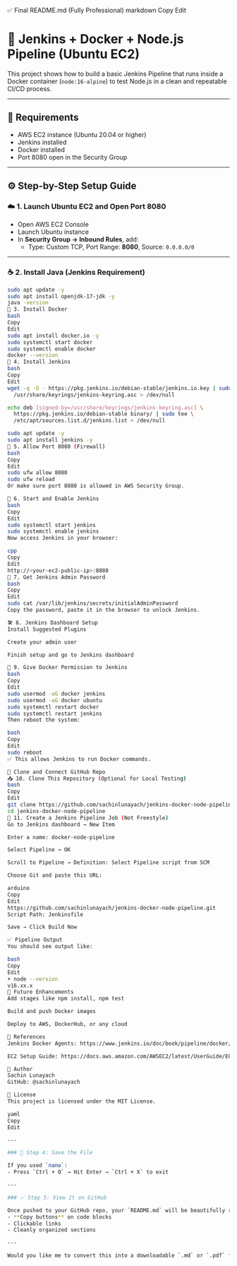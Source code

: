 ✅ Final README.md (Fully Professional)
markdown
Copy
Edit
# 🚀 Jenkins + Docker + Node.js Pipeline (Ubuntu EC2)

This project shows how to build a basic Jenkins Pipeline that runs inside a Docker container (`node:16-alpine`) to test Node.js in a clean and repeatable CI/CD process.

---

## 🧰 Requirements

- AWS EC2 instance (Ubuntu 20.04 or higher)
- Jenkins installed
- Docker installed
- Port 8080 open in the Security Group

---

## ⚙️ Step-by-Step Setup Guide

### ☁️ 1. Launch Ubuntu EC2 and Open Port 8080

- Open AWS EC2 Console
- Launch Ubuntu instance
- In **Security Group → Inbound Rules**, add:
  - Type: Custom TCP, Port Range: **8080**, Source: `0.0.0.0/0`

---

### ☕ 2. Install Java (Jenkins Requirement)

```bash
sudo apt update -y
sudo apt install openjdk-17-jdk -y
java -version
🐳 3. Install Docker
bash
Copy
Edit
sudo apt install docker.io -y
sudo systemctl start docker
sudo systemctl enable docker
docker --version
👷 4. Install Jenkins
bash
Copy
Edit
wget -q -O - https://pkg.jenkins.io/debian-stable/jenkins.io.key | sudo tee \
  /usr/share/keyrings/jenkins-keyring.asc > /dev/null

echo deb [signed-by=/usr/share/keyrings/jenkins-keyring.asc] \
  https://pkg.jenkins.io/debian-stable binary/ | sudo tee \
  /etc/apt/sources.list.d/jenkins.list > /dev/null

sudo apt update -y
sudo apt install jenkins -y
🔐 5. Allow Port 8080 (Firewall)
bash
Copy
Edit
sudo ufw allow 8080
sudo ufw reload
Or make sure port 8080 is allowed in AWS Security Group.

🔄 6. Start and Enable Jenkins
bash
Copy
Edit
sudo systemctl start jenkins
sudo systemctl enable jenkins
Now access Jenkins in your browser:

cpp
Copy
Edit
http://<your-ec2-public-ip>:8080
🔑 7. Get Jenkins Admin Password
bash
Copy
Edit
sudo cat /var/lib/jenkins/secrets/initialAdminPassword
Copy the password, paste it in the browser to unlock Jenkins.

🛠️ 8. Jenkins Dashboard Setup
Install Suggested Plugins

Create your admin user

Finish setup and go to Jenkins dashboard

🔧 9. Give Docker Permission to Jenkins
bash
Copy
Edit
sudo usermod -aG docker jenkins
sudo usermod -aG docker ubuntu
sudo systemctl restart docker
sudo systemctl restart jenkins
Then reboot the system:

bash
Copy
Edit
sudo reboot
✅ This allows Jenkins to run Docker commands.

🧪 Clone and Connect GitHub Repo
📥 10. Clone This Repository (Optional for Local Testing)
bash
Copy
Edit
git clone https://github.com/sachinlunayach/jenkins-docker-node-pipeline.git
cd jenkins-docker-node-pipeline
🔧 11. Create a Jenkins Pipeline Job (Not Freestyle)
Go to Jenkins dashboard → New Item

Enter a name: docker-node-pipeline

Select Pipeline → OK

Scroll to Pipeline → Definition: Select Pipeline script from SCM

Choose Git and paste this URL:

arduino
Copy
Edit
https://github.com/sachinlunayach/jenkins-docker-node-pipeline.git
Script Path: Jenkinsfile

Save → Click Build Now

✅ Pipeline Output
You should see output like:

bash
Copy
Edit
+ node --version
v16.xx.x
🚀 Future Enhancements
Add stages like npm install, npm test

Build and push Docker images

Deploy to AWS, DockerHub, or any cloud

📎 References
Jenkins Docker Agents: https://www.jenkins.io/doc/book/pipeline/docker/

EC2 Setup Guide: https://docs.aws.amazon.com/AWSEC2/latest/UserGuide/EC2_GetStarted.html

🙌 Author
Sachin Lunayach
GitHub: @sachinlunayach

📝 License
This project is licensed under the MIT License.

yaml
Copy
Edit

---

### 💾 Step 4: Save the File

If you used `nano`:
- Press `Ctrl + O` → Hit Enter → `Ctrl + X` to exit

---

### ✅ Step 5: View It on GitHub

Once pushed to your GitHub repo, your `README.md` will be beautifully rendered with:
- **Copy buttons** on code blocks
- Clickable links
- Cleanly organized sections

---

Would you like me to convert this into a downloadable `.md` or `.pdf` file or generate a Powe
